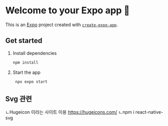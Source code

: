 # Welcome to your Expo app 👋

This is an [Expo](https://expo.dev) project created with [`create-expo-app`](https://www.npmjs.com/package/create-expo-app).

## Get started

1. Install dependencies

   ```bash
   npm install
   ```

2. Start the app

   ```bash
    npx expo start
   ```

## Svg 관련

ㄴHugeicon 이라는 사이트 이용 https://hugeicons.com/
ㄴnpm i react-native-svg

